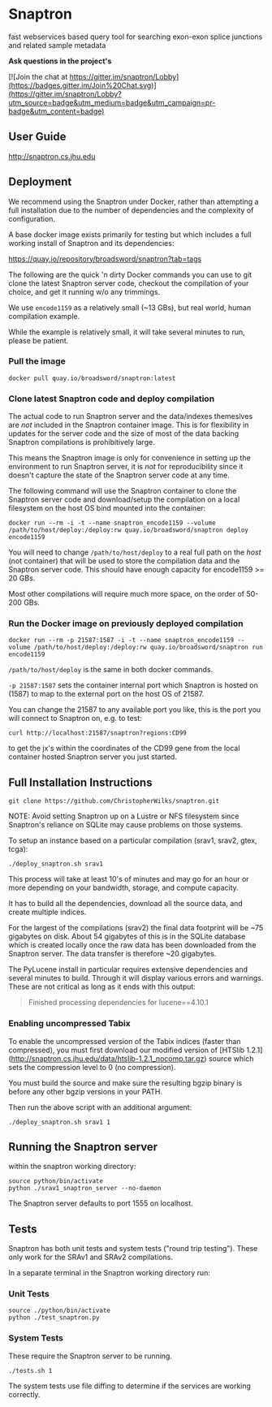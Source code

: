 # Snaptron
fast webservices based query tool for searching exon-exon splice junctions and related sample metadata

**Ask questions in the project's**

[![Join the chat at https://gitter.im/snaptron/Lobby](https://badges.gitter.im/Join%20Chat.svg)](https://gitter.im/snaptron/Lobby?utm_source=badge&utm_medium=badge&utm_campaign=pr-badge&utm_content=badge)

## User Guide ##
http://snaptron.cs.jhu.edu

## Deployment ##

We recommend using the Snaptron under Docker, rather than attempting a full installation due to the number of dependencies and the complexity of configuration.

A base docker image exists primarily for testing but which includes a full working install of Snaptron and its dependencies:

https://quay.io/repository/broadsword/snaptron?tab=tags

The following are the quick 'n dirty Docker commands you can use to git clone the latest Snaptron server code, checkout the compilation of your choice, and get it running w/o any trimmings.

We use `encode1159` as a relatively small (~13 GBs), but real world, human compilation example.

While the example is relatively small, it will take several minutes to run, please be patient.

### Pull the image ###

`docker pull quay.io/broadsword/snaptron:latest`

### Clone latest Snaptron code and deploy compilation ###

The actual code to run Snaptron server and the data/indexes themeslves are *not* included in the Snaptron container image.
This is for flexibility in updates for the server code and the size of most of the data backing Snaptron compilations is prohibitively large.  

This means the Snaptron image is only for convenience in setting up the environment to run Snaptron server, it is *not* for reproducibility since it doesn't capture the state of the Snaptron server code at any time.

The following command will use the Snaptron container to clone the Snaptron server code and download/setup the compilation on a local filesystem on the host OS bind mounted into the container:

```docker run --rm -i -t --name snaptron_encode1159 --volume /path/to/host/deploy:/deploy:rw quay.io/broadsword/snaptron deploy encode1159```

You will need to change `/path/to/host/deploy` to a real full path on the *host* (not container) that will be used to store the compilation data and the Snaptron server code.  This should have enough capacity for encode1159 >= 20 GBs.

Most other compilations will require much more space, on the order of 50-200 GBs.

### Run the Docker image on previously deployed compilation ###

```docker run --rm -p 21587:1587 -i -t --name snaptron_encode1159 --volume /path/to/host/deploy:/deploy:rw quay.io/broadsword/snaptron run encode1159```

`/path/to/host/deploy` is the same in both docker commands.

`-p 21587:1587` sets the container internal port which Snaptron is hosted on (1587) to map to the external port on the host OS of 21587.

You can change the 21587 to any available port you like, this is the port you will connect to Snaptron on, e.g. to test:

`curl http://localhost:21587/snaptron?regions:CD99` 

to get the jx's within the coordinates of the CD99 gene from the local container hosted Snaptron server you just started.

## Full Installation Instructions ##

	git clone https://github.com/ChristopherWilks/snaptron.git

NOTE: Avoid setting Snaptron up on a Lustre or NFS filesystem
since Snaptron's reliance on SQLite may cause problems on those systems.

To setup an instance based on a particular compilation (srav1, srav2, gtex, tcga):

	./deploy_snaptron.sh srav1

This process will take at least 10's of minutes and may
go for an hour or more depending on your bandwidth, storage,
and compute capacity.

It has to build all the dependencies, download all the source data, 
and create multiple indices.

For the largest of the compilations (srav2) the final data
footprint will be ~75 gigabytes on disk.  About 54 gigabytes
of this is in the SQLite database which is 
created locally once the raw data has been downloaded from 
the Snaptron server.  The data transfer is therefore ~20 gigabytes.

The PyLucene install in particular requires extensive 
dependencies and several minutes to build.  Through
it will display various errors and warnings.  These
are not critical as long as it ends with this output:

> Finished processing dependencies for lucene==4.10.1

### Enabling uncompressed Tabix ###

To enable the uncompressed version of the Tabix indices (faster than compressed), 
you must first download our modified version of 
[HTSlib 1.2.1] (http://snaptron.cs.jhu.edu/data/htslib-1.2.1_nocomp.tar.gz)
source which sets the compression level to 0 (no compression).

You must build the source and make sure the resulting bgzip binary is before any
other bgzip versions in your PATH.

Then run the above script with an additional argument:

	./deploy_snaptron.sh srav1 1

## Running the Snaptron server ##

within the snaptron working directory:

	source python/bin/activate
	python ./srav1_snaptron_server --no-daemon

The Snaptron server defaults to port 1555 on localhost.

## Tests ##

Snaptron has both unit tests and system tests ("round trip testing").
These only work for the SRAv1 and SRAv2 compilations.

In a separate terminal in the Snaptron working directory run:

### Unit Tests ###

	source ./python/bin/activate
	python ./test_snaptron.py

### System Tests ###

These require the Snaptron server to be running.

	./tests.sh 1

The system tests use file diffing to determine if
the services are working correctly.
